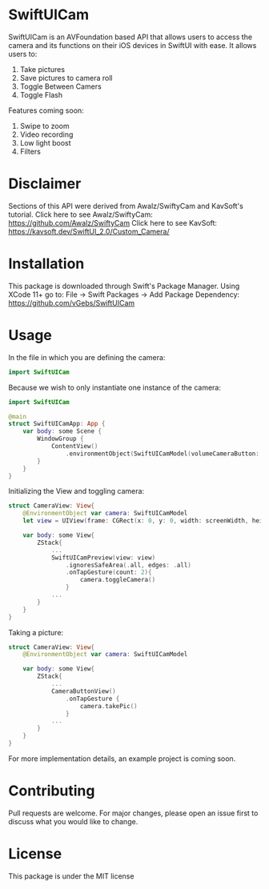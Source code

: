 # SwiftUICam

SwiftUICam is an AVFoundation based API that allows users to access the camera and its functions on their iOS devices in SwiftUI with ease. 
It allows users to:

1. Take pictures
2. Save pictures to camera roll
3. Toggle Between Camers
4. Toggle Flash

Features coming soon:

1. Swipe to zoom
2. Video recording
3. Low light boost
4. Filters

# Disclaimer

Sections of this API were derived from Awalz/SwiftyCam and KavSoft's tutorial. 
Click here to see Awalz/SwiftyCam: https://github.com/Awalz/SwiftyCam 
Click here to see KavSoft: https://kavsoft.dev/SwiftUI_2.0/Custom_Camera/

# Installation

This package is downloaded through Swift's Package Manager. 
Using XCode 11+ go to: File -> Swift Packages -> Add Package Dependency: https://github.com/vGebs/SwiftUICam

# Usage

In the file in which you are defining the camera:

``` Swift
import SwiftUICam
```

Because we wish to only instantiate one instance of the camera:

``` Swift
import SwiftUICam

@main
struct SwiftUICamApp: App {
    var body: some Scene {
        WindowGroup {
            ContentView()
                .environmentObject(SwiftUICamModel(volumeCameraButton: true))
        }
    }
}
```

Initializing the View and toggling camera:

``` Swift
struct CameraView: View{
    @EnvironmentObject var camera: SwiftUICamModel
    let view = UIView(frame: CGRect(x: 0, y: 0, width: screenWidth, height: screenHeight * 0.91))

    var body: some View{
        ZStack{
            ...
            SwiftUICamPreview(view: view)
                .ignoresSafeArea(.all, edges: .all)
                .onTapGesture(count: 2){
                    camera.toggleCamera()
                }
            ...
        }
    }
}
```

Taking a picture:
``` Swift
struct CameraView: View{
    @EnvironmentObject var camera: SwiftUICamModel

    var body: some View{
        ZStack{
            ...
            CameraButtonView()
                .onTapGesture {
                    camera.takePic()
                }
            ...
        }
    }
}
```

For more implementation details, an example project is coming soon.

# Contributing

Pull requests are welcome. For major changes, please open an issue first to discuss what you would like to change.

# License

This package is under the MIT license

